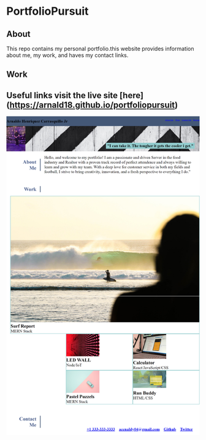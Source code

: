 # PortfolioPursuit

## About

This repo contains my personal portfolio.this website provides information about me, my work, and haves my contact links.

## Work

## Useful links visit the live site [here] (https://arnald18.github.io/portfoliopursuit)

![Screenshot of portfolio](./assets/images/screenshot%20202.png)

##
